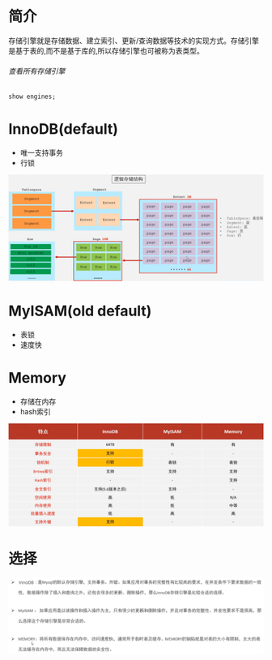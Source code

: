 # 简介

存储引擎就是存储数据、建立索引、更新/查询数据等技术的实现方式。存储引擎是基于表的,而不是基于库的,所以存储引擎也可被称为表类型。

###### 查看所有存储引擎

```sql
show engines;
```

# InnoDB(default)

- 唯一支持事务
- 行锁

![](images/Pasted%20image%2020240220205100.png)

# MyISAM(old default)

- 表锁
- 速度快

# Memory

- 存储在内存
- hash索引

![](images/Pasted%20image%2020240220205719.png)

# 选择

![](images/Pasted%20image%2020240220210005.png)
